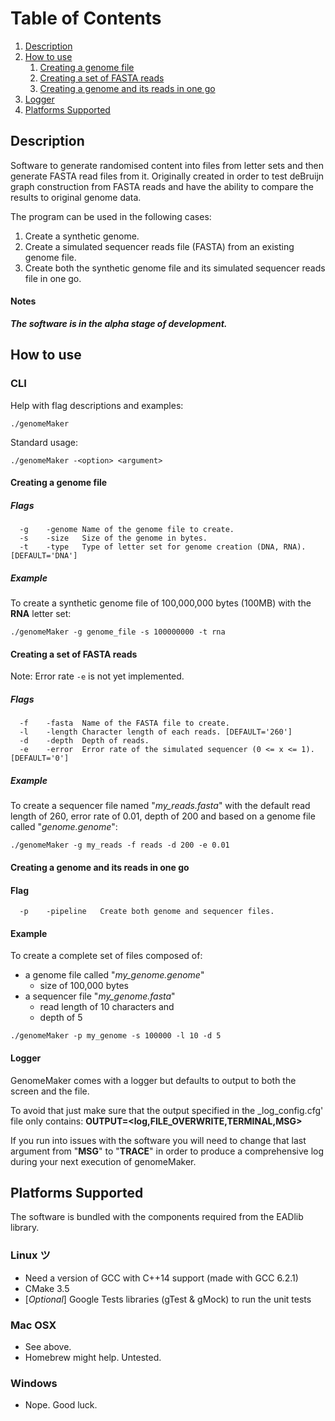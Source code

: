 # Table of Contents
1. [Description](#description)
2. [How to use](#how-to-use)
   1. [Creating a genome file](#creating-a-genome-file)
   2. [Creating a set of FASTA reads](#creating-a-set-of-FASTA-reads)
   3. [Creating a genome and its reads in one go](#creating-a-genome-and-its-reads-in-one-go)
3. [Logger](#logger)
4. [Platforms Supported](#platforms-supported)

## Description ##

Software to generate randomised content into files from letter sets and then
generate FASTA read files from it. Originally created in order to test 
deBruijn graph construction from FASTA reads and have the ability to compare
the results to original genome data.

The program can be used in the following cases:

1. Create a synthetic genome.
2. Create a simulated sequencer reads file (FASTA)
    from an existing genome file.
3. Create both the synthetic genome file and its
    simulated sequencer reads file in one go.


#### Notes ####
___The software is in the alpha stage of development.___

## How to use ##
### CLI ###
Help with flag descriptions and examples:
~~~~
./genomeMaker
~~~~
Standard usage: 
~~~~
./genomeMaker -<option> <argument>
~~~~

#### Creating a genome file ####
##### Flags #####
~~~~
  -g	-genome	Name of the genome file to create.
  -s	-size	Size of the genome in bytes.
  -t	-type	Type of letter set for genome creation (DNA, RNA).	[DEFAULT='DNA']
~~~~

##### Example #####
To create a synthetic genome file of 100,000,000 bytes (100MB) with the __RNA__ letter set:
~~~~
./genomeMaker -g genome_file -s 100000000 -t rna
~~~~
    
#### Creating a set of FASTA reads ####
Note: Error rate ````-e```` is not yet implemented.
##### Flags #####
~~~~
  -f	-fasta	Name of the FASTA file to create.
  -l	-length	Character length of each reads.	[DEFAULT='260']
  -d	-depth	Depth of reads.
  -e	-error	Error rate of the simulated sequencer (0 <= x <= 1).	[DEFAULT='0']
~~~~

##### Example #####
To create a sequencer file named "_my_reads.fasta_" with the default read length
of 260, error rate of 0.01, depth of 200 and based on a genome file
called "_genome.genome_":
~~~~
./genomeMaker -g my_reads -f reads -d 200 -e 0.01
~~~~
    
#### Creating a genome and its reads in one go ####
#### Flag ####
~~~~
  -p	-pipeline	Create both genome and sequencer files.
~~~~

#### Example ####
To create a complete set of files composed of:
- a genome file called "_my_genome.genome_"
  - size of 100,000 bytes
- a sequencer file "_my_genome.fasta_"
  - read length of 10 characters and
  - depth of 5
~~~~
./genomeMaker -p my_genome -s 100000 -l 10 -d 5
~~~~

#### Logger ####
GenomeMaker comes with a logger but defaults to output to both the screen and the file.

To avoid that just make sure that the output specified in the _log_config.cfg' file only contains:
__OUTPUT=\<log,FILE_OVERWRITE,TERMINAL,MSG\>__

If you run into issues with the software you will need to change that last argument from "__MSG__" to "__TRACE__" in order to produce a comprehensive log during your next execution of genomeMaker.

## Platforms Supported ##
The software is bundled with the components required from the EADlib library.

### Linux ツ ###
- Need a version of GCC with C++14 support (made with GCC 6.2.1)
- CMake 3.5
- [_Optional_] Google Tests libraries (gTest & gMock) to run the unit tests

### Mac OSX ###

- See above.
- Homebrew might help. Untested.
 
### Windows ###

- Nope. Good luck.